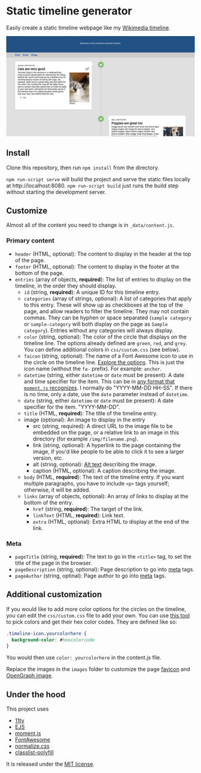 # Static timeline generator
Easily create a static timeline webpage like my [Wikimedia timeline](https://www.mollywhite.net/wikimedia-timeline/).

![Screenshot of a timeline page with dummy content](docs/screenshot.png)

## Install
Clone this repository, then run `npm install` from the directory.

`npm run-script serve` will build the project and serve the static files locally at http://localhost:8080. `npm run-script build` just runs the build step without starting the development server.

## Customize

Almost all of the content you need to change is in `_data/content.js`.

### Primary content
* `header` (HTML, optional): The content to display in the header at the top of the page. 
* `footer` (HTML, optional): The content to display in the footer at the bottom of the page. 
* `entries` (array of objects, __required__): The list of entries to display on the timeline, in the order they should display.
  * `id` (string, __required__): A unique ID for this timeline entry.
  * `categories` (array of strings, optional): A list of categories that apply to this entry. These will show up as checkboxes at the top of the page, and allow readers to filter the timeline. They may not contain commas. They can be hyphen or space separated (`sample category` or `sample-category` will both display on the page as `Sample category`). Entries without any categories will always display.
  * `color` (string, optional): The color of the circle that displays on the timeline line. The options already defined are `green`, `red`, and `grey`. You can define additional colors in `css/custom.css` (see below).
  * `faicon` (string, optional): The name of a Font Awesome icon to use in the circle on the timeline line. [Explore the options](https://fontawesome.com/v5.15/icons?d=gallery&p=2&s=solid&m=free). This is just the icon name (without the `fa-` prefix). For example: `anchor`.
  * `datetime` (string, either `datetime` or `date` must be present): A date and time specifier for the item. This can be in [any format that `moment.js` recognizes](https://momentjs.com/docs/#/parsing/string/). I normally do "YYYY-MM-DD HH-SS". If there is no time, only a date, use the `date` parameter instead of `datetime`.
  * `date` (string, either `datetime` or `date` must be present): A date specifier for the item. "YYYY-MM-DD".
  * `title` (HTML, __required__): The title of the timeline entry.
  * image (optional): An image to display in the entry
    * src (string, required): A direct URL to the image file to be embedded on the page, or a relative link to an image in this directory (for example `/img/filename.png`).
    * link (string, optional): A hyperlink to the page containing the image, if you'd like people to be able to click it to see a larger version, etc.
    * alt (string, optional): [Alt text](https://supercooldesign.co.uk/blog/how-to-write-good-alt-text) describing the image.
    * caption (HTML, optional): A caption describing the image.
  * `body` (HTML, __required__): The text of the timeline entry. If you want multiple paragraphs, you have to include `<p>` tags yourself; otherwise, it will be added.
  * `links` (array of objects, optional): An array of links to display at the bottom of the entry.
    * `href` (string, __required__): The target of the link.
    * `linkText` (HTML, __required__): Link text.
    * `extra` (HTML, optional): Extra HTML to display at the end of the link.

### Meta 
* `pageTitle` (string, __required__): The text to go in the `<title>` tag, to set the title of the page in the browser.
* `pageDescription` (string, optional): Page description to go into [meta](https://www.w3schools.com/tags/tag_meta.asp) tags.
* `pageAuthor` (string, optinal): Page author to go into [meta](https://www.w3schools.com/tags/tag_meta.asp) tags.

## Additional customization
If you would like to add more color options for the circles on the timeline, you can edit the `css/custom.css` file to add your own. You can use [this tool](https://htmlcolorcodes.com/) to pick colors and get their hex color codes. They are defined like so:

```css
.timeline-icon.yourcolorhere {
  background-color: #hexcolorcode
}
```

You would then use `color: yourcolorhere` in the content.js file.

Replace the images in the `images` folder to customize the page [favicon](https://blog.hubspot.com/website/what-is-a-favicon) and [OpenGraph image](https://blog.hubspot.com/marketing/open-graph-tags-facebook-twitter-linkedin).

## Under the hood
This project uses
* [11ty](https://www.11ty.dev)
* [EJS](https://ejs.co/)
* [moment.js](https://momentjs.com/)
* [FontAwesome](https://fontawesome.com/)
* [normalize.css](https://github.com/necolas/normalize.css)
* [classlist-polyfill](https://github.com/eligrey/classList.js)

It is released under the [MIT license](https://github.com/molly/static-timeline-generator/blob/main/LICENSE).